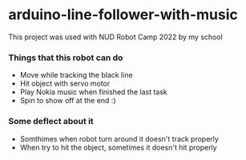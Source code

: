 # arduino-line-follower-with-music
This project was used with NUD Robot Camp 2022 by my school

### Things that this robot can do
- Move while tracking the black line
- Hit object with servo motor
- Play Nokia music when finished the last task
- Spin to show off at the end :)

### Some deflect about it
- Somthimes when robot turn around it doesn't track properly
- When try to hit the object, sometimes it doesn't hit properly
